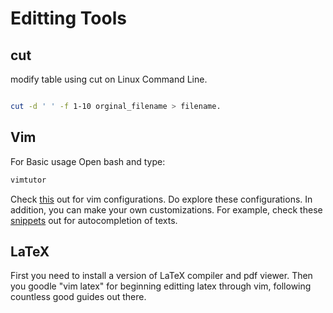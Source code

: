 # Editting Tools

## cut

modify table using cut on Linux Command Line.

```bash

cut -d ' ' -f 1-10 orginal_filename > filename.
```

## Vim

For Basic usage
Open bash and type:

```bash
vimtutor
```

Check [this](https://github.com/amix/vimrc) out for vim configurations.
Do explore these configurations.
In addition, you can make your own customizations.
For example, check these [snippets](https://github.com/honza/vim-snippets) out for autocompletion of texts.

## LaTeX

First you need to install a version of LaTeX compiler and pdf viewer.
Then you goodle "vim latex" for beginning editting latex through vim, following countless good guides out there.

